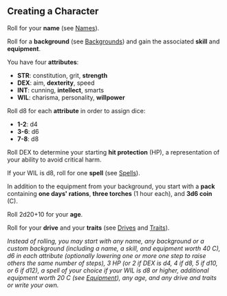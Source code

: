 ## Creating a Character

Roll for your **name** (see [Names](/lists-and-tables/names/)).

Roll for a **background** (see [Backgrounds](/lists-and-tables/backgrounds.md)) and gain the associated **skill** and **equipment**.

You have four **attributes**:

- **STR**: constitution, grit, **strength**
- **DEX**: aim, **dexterity**, speed
- **INT**: cunning, **intellect**, smarts
- **WIL**: charisma, personality, **willpower**

Roll d8 for each **attribute** in order to assign dice:

- **1-2**: d4
- **3-6**: d6
- **7-8**: d8

Roll DEX to determine your starting **hit protection** (HP), a representation of your ability to avoid critical harm.

If your WIL is d8, roll for one **spell** (see [Spells](/lists-and-tables/spells.md)).

In addition to the equipment from your background, you start with a **pack** containing **one days' rations**, **three torches** (1 hour each), and **3d6 coin** (C).

Roll 2d20+10 for your **age**.

Roll for your **drive** and your **traits** (see [Drives](/lists-and-tables/drives.md) and [Traits](/lists-and-tables/traits/)).

*Instead of rolling, you may start with any name, any background or a custom background (including a name, a skill, and equipment worth 40 C), d6 in each attribute (optionally lowering one or more one step to raise others the same number of steps), 3 HP (or 2 if DEX is d4, 4 if d8, 5 if d10, or 6 if d12), a spell of your choice if your WIL is d8 or higher, additional equipment worth 20 C (see [Equipment](/lists-and-tables/equipment.md)), any age, and any drive and traits or write your own.*